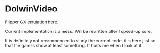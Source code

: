 # DolwinVideo

Flipper GX emulation here.

Current implementation is a mess. Will be rewritten after I speed-up core.

It is definitely not recommended to study the current code, it is here just so that the games show at least something. It hurts me when I look at it.
